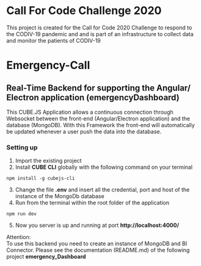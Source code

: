 # Call For Code Challenge 2020

This project is created for the Call for Code 2020 Challenge to respond to the CODIV-19 pandemic and and is part of an infrastructure to collect data and monitor the patients of CODIV-19

# Emergency-Call
## Real-Time Backend for supporting the Angular/ Electron application (emergencyDashboard)
This CUBE.JS Application allows a continuous connection through Websocket between the front-end (Angular/Electron application) and the database (MongoDB).
With this Framework the front-end will automatically be updated whenever a user push the data into the database.

### Setting up
1. Import the existing project
2. Install **CUBE CLI** globally with the following command on your terminal
````
npm install -g cubejs-cli
````
3. Change the file **.env** and insert all the credential, port and host of the instance of the MongoDb database
4. Run from the terminal within the root folder of the application 
````
npm run dev
````
5. Now you server is up and running at port **http://localhost:4000/**

Attention: <br />
To use this backend you need to create an instance of MongoDB and BI Connector.
Please see the documentation (README.md) of the following project **emergency_Dashboard**
